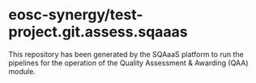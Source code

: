 <!--
SPDX-FileCopyrightText: Copyright contributors to the Software Quality Assurance as a Service (SQAaaS) project <sqaaas@ibergrid.eu>

SPDX-License-Identifier: GPL-3.0-only
-->

# eosc-synergy/test-project.git.assess.sqaaas
This repository has been generated by the SQAaaS platform to run the pipelines
for the operation of the
Quality Assessment & Awarding (QAA)
module.